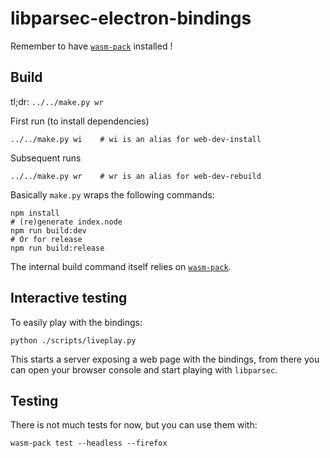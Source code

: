 # libparsec-electron-bindings

Remember to have [`wasm-pack`](../../docs/development/README.md#base-requirement) installed !

## Build

tl;dr: `../../make.py wr`

First run (to install dependencies)

```shell
../../make.py wi    # wi is an alias for web-dev-install
```

Subsequent runs

```shell
../../make.py wr    # wr is an alias for web-dev-rebuild
```

Basically `make.py` wraps the following commands:

```shell
npm install
# (re)generate index.node
npm run build:dev
# Or for release
npm run build:release
```

The internal build command itself relies on [`wasm-pack`](https://github.com/rustwasm/wasm-pack).

## Interactive testing

To easily play with the bindings:

```shell
python ./scripts/liveplay.py
```

This starts a server exposing a web page with the bindings, from there you
can open your browser console and start playing with `libparsec`.

## Testing

There is not much tests for now, but you can use them with:

```shell
wasm-pack test --headless --firefox
```
